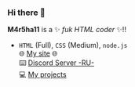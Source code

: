 ### Hi there 👋

**M4r5ha11** is a ✨ _fuk HTML coder_ ✨!! 

- `HTML` (Full), `CSS` (Medium), `node.js`
<br>🌐 [My site](https://m4r5ha11.ml) 🌐
<br>⌨️ [Discord Server -RU-](https://discord.gg/TkxUTsE)
<br>💻 [My projects](https://m4r5ha11.ml/all)


